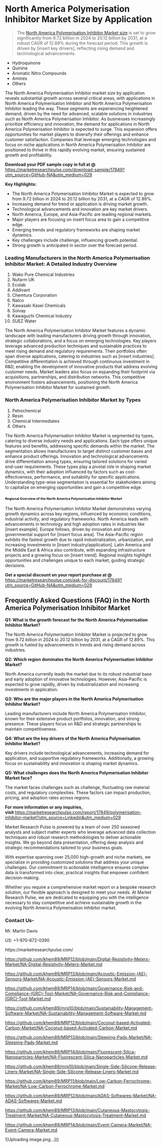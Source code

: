 <h1>North America Polymerisation Inhibitor Market&nbsp;Size by Application</h1><blockquote><p>The <a href="https://marketresearchpulse.com/download-sample/17849?utm_source=GitHub-NA&amp;utm_medium=029">North America Polymerisation Inhibitor Market size</a> is set to grow significantly from 9.72 billion in 2024 to 20.12 billion by 2031, at a robust CAGR of 12.89% during the forecast period. This growth is driven by [insert key drivers], reflecting rising demand and technological advancements.</p></blockquote><ul><li>Hydroquinone<li> Quinine<li> Aromatic Nitro Compounds<li> Amines<li> Others</li></ul><p>The North America Polymerisation Inhibitor market size by application reveals substantial growth across several critical areas, with applications in North America Polymerisation Inhibitor and North America Polymerisation Inhibitor leading the way. These segments are experiencing heightened demand, driven by the need for advanced, scalable solutions in industries such as North America Polymerisation Inhibitor. As businesses increasingly prioritize efficiency and innovation, the demand for applications in North America Polymerisation Inhibitor is expected to surge. This expansion offers opportunities for market players to diversify their offerings and enhance customer satisfaction. Companies that leverage emerging technologies and focus on niche applications in North America Polymerisation Inhibitor are positioned to thrive in this rapidly evolving market, ensuring sustained growth and profitability.</p><p><strong>Download your PDF sample copy in full at @ </strong><a href="https://marketresearchpulse.com/download-sample/17849?utm_source=GitHub-NA&amp;utm_medium=029">https://marketresearchpulse.com/download-sample/17849?utm_source=GitHub-NA&amp;utm_medium=029</a></p><p><strong>Key Highlights: </strong></p><ul><li>The North America Polymerisation Inhibitor Market is expected to grow from 9.72 billion in 2024 to 20.12 billion by 2031, at a CAGR of 12.89%.</li><li>Increasing demand for trend or application is driving market growth.</li><li>Technological advancements and innovation are key market drivers.</li><li>North America, Europe, and Asia-Pacific are leading regional markets.</li><li>Major players are focusing on insert focus area to gain a competitive edge.</li><li>Emerging trends and regulatory frameworks are shaping market dynamics.</li><li>Key challenges include challenge, influencing growth potential.</li><li>Strong growth is anticipated in sector over the forecast period.</li></ul><h3>Leading Manufacturers in the North America Polymerisation Inhibitor Market: A Detailed Industry Overview</h3><ol><li>Wako Pure Chemical Industries</li><li>Nufarm UK</li><li>Ecolab</li><li>Addivant</li><li>Chemtura Corporation</li><li>Nalco</li><li>Kawasaki Kasei Chemicals</li><li>Solvay</li><li>Kawaguchi Chemical Industry</li><li>SUEZ Water</li></ol><div class="flex max-w-full flex-col flex-grow"><div class="min-h-8 text-message flex w-full flex-col items-end gap-2 whitespace-normal break-words [.text-message+&amp;]:mt-5" dir="auto" data-message-author-role="assistant" data-message-id="fd8432e4-4910-450d-b182-61b7bfb0a01f" data-message-model-slug="gpt-4o"><div class="flex w-full flex-col gap-1 empty:hidden first:pt-[3px]"><div class="markdown prose w-full break-words dark:prose-invert light"><p>The North America Polymerisation Inhibitor Market features a dynamic landscape with leading manufacturers driving growth through innovation, strategic collaborations, and a focus on emerging technologies. Key players leverage advanced production techniques and sustainable practices to meet rising demand and regulatory requirements. Their portfolios often span diverse applications, catering to industries such as [insert industries]. Competitive differentiation is achieved through continuous investment in R&amp;D, enabling the development of innovative products that address evolving customer needs. Market leaders also focus on expanding their footprint via acquisitions, partnerships, and distribution networks. This competitive environment fosters advancements, positioning the North America Polymerisation Inhibitor Market for sustained growth.</p></div></div></div></div><h3>North America Polymerisation Inhibitor Market by Types</h3><ol><li>Petrochemical<li> Resin<li> Chemical Intermediates<li> Others</li></ol><div class="flex max-w-full flex-col flex-grow"><div class="min-h-8 text-message flex w-full flex-col items-end gap-2 whitespace-normal break-words [.text-message+&amp;]:mt-5" dir="auto" data-message-author-role="assistant" data-message-id="084470be-0bb7-4664-bddf-5156b4f41249" data-message-model-slug="gpt-4o-mini"><div class="flex w-full flex-col gap-1 empty:hidden first:pt-[3px]"><div class="markdown prose w-full break-words dark:prose-invert light"><p>The North America Polymerisation Inhibitor Market is segmented by types, catering to diverse industry needs and applications. Each type offers unique features and benefits, addressing specific demands within the market. The segmentation allows manufacturers to target distinct customer bases and enhance product offerings. Innovation and technological advancements drive differentiation among types, ensuring tailored solutions for varied end-user requirements. These types play a pivotal role in shaping market dynamics, with their adoption influenced by factors such as cost-effectiveness, performance, and suitability for specific applications. Understanding type-wise segmentation is essential for stakeholders aiming to capitalize on emerging opportunities and gain a competitive edge.</p></div></div></div></div><h3><span style="font-size: 11px;">Regional Overview of the North America Polymerisation Inhibitor Market</span></h3><div class="flex max-w-full flex-col flex-grow"><div class="min-h-8 text-message flex w-full flex-col items-end gap-2 whitespace-normal break-words [.text-message+&amp;]:mt-5" dir="auto" data-message-author-role="assistant" data-message-id="e9038762-ce64-4e30-91c9-9bd413514231" data-message-model-slug="gpt-4o-mini"><div class="flex w-full flex-col gap-1 empty:hidden first:pt-[3px]"><div class="markdown prose w-full break-words dark:prose-invert light"><p>The North America Polymerisation Inhibitor Market demonstrates varying growth dynamics across key regions, influenced by economic conditions, industrial activity, and regulatory frameworks. North America leads with advancements in technology and high adoption rates in industries like [insert example]. Europe follows, driven by innovation and strong governmental support for [insert focus area]. The Asia-Pacific region exhibits the fastest growth due to rapid industrialization, urbanization, and increasing investments in [insert industry/application]. Latin America and the Middle East &amp; Africa also contribute, with expanding infrastructure projects and a growing focus on [insert trend]. Regional insights highlight opportunities and challenges unique to each market, guiding strategic decisions.</p></div></div></div></div><p><strong>Get a special discount on your report purchase at @ </strong><a href="https://marketresearchpulse.com/ask-for-discount/17849?utm_source=GitHub-NA&amp;utm_medium=029">https://marketresearchpulse.com/ask-for-discount/17849?utm_source=GitHub-NA&amp;utm_medium=029</a></p><h2>Frequently Asked Questions (FAQ) in the North America Polymerisation Inhibitor Market</h2><p><strong>Q1: What is the growth forecast for the North America Polymerisation Inhibitor Market?</strong></p><p>The North America Polymerisation Inhibitor Market is projected to grow from 9.72 billion in 2024 to 20.12 billion by 2031, at a CAGR of 12.89%. This growth is fueled by advancements in trends and rising demand across industries.</p><p><strong>Q2: Which region dominates the North America Polymerisation Inhibitor Market?</strong></p><p>North America currently leads the market due to its robust industrial base and early adoption of innovative technologies. However, Asia-Pacific is expected to grow rapidly, driven by industrialization and increasing investments in application.</p><p><strong>Q3: Who are the major players in the North America Polymerisation Inhibitor Market?</strong></p><p>Leading manufacturers include North America Polymerisation Inhibitor, known for their extensive product portfolios, innovation, and strong presence. These players focus on R&amp;D and strategic partnerships to maintain competitiveness.</p><p><strong>Q4: What are the key drivers of the North America Polymerisation Inhibitor Market?</strong></p><p>Key drivers include technological advancements, increasing demand for application, and supportive regulatory frameworks. Additionally, a growing focus on sustainability and innovation is shaping market dynamics.</p><p><strong>Q5: What challenges does the North America Polymerisation Inhibitor Market face?</strong></p><p>The market faces challenges such as challenge, fluctuating raw material costs, and regulatory complexities. These factors can impact production, pricing, and adoption rates across regions.</p><p><strong>For more information or any inquiries, visit&nbsp;</strong><a href="https://marketresearchpulse.com/report/17849/polymerisation-inhibitor-market?utm_source=Linkedin&utm_medium=029">https://marketresearchpulse.com/report/17849/polymerisation-inhibitor-market?utm_source=Linkedin&utm_medium=029</a></p><p>Market Research Pulse is powered by a team of over 250 seasoned analysts and subject matter experts who leverage advanced data collection techniques and robust research methodologies to deliver actionable insights. We go beyond data presentation, offering deep analysis and strategic recommendations tailored to your business goals.</p><p>With expertise spanning over 25,000 high-growth and niche markets, we specialize in providing customized solutions that address your unique challenges. Our commitment to actionable intelligence ensures complex data is transformed into clear, practical insights that empower confident decision-making.</p><p>Whether you require a comprehensive market report or a bespoke research solution, our flexible approach is designed to meet your needs. At Market Research Pulse, we are dedicated to equipping you with the intelligence necessary to stay competitive and achieve sustainable growth in the evolving North America Polymerisation Inhibitor market.</p><h3><strong>Contact Us-</strong></h3><p>Mr. Martin Davis</p><p>US: +1-970-672-0390</p><p>https://marketresearchpulse.com/</p><p><a href="https://github.com/khem89/MRP12/blob/main/Digital-Resistivity-Meters-Market/NA-Digital-Resistivity-Meters-Market.md">https://github.com/khem89/MRP12/blob/main/Digital-Resistivity-Meters-Market/NA-Digital-Resistivity-Meters-Market.md</a></p><p><a href="https://github.com/khem89/MRP13/blob/main/Acoustic-Emission-(AE)-Sensors-Market/NA-Acoustic-Emission-(AE)-Sensors-Market.md">https://github.com/khem89/MRP13/blob/main/Acoustic-Emission-(AE)-Sensors-Market/NA-Acoustic-Emission-(AE)-Sensors-Market.md</a></p><p><a href="https://github.com/khem89/MRP14/blob/main/Governance-Risk-and-Compliance-(GRC)-Tool-Market/NA-Governance-Risk-and-Compliance-(GRC)-Tool-Market.md">https://github.com/khem89/MRP14/blob/main/Governance-Risk-and-Compliance-(GRC)-Tool-Market/NA-Governance-Risk-and-Compliance-(GRC)-Tool-Market.md</a></p><p><a href="https://github.com/khem89/mrp10/blob/main/Sustainability-Management-Software-Market/NA-Sustainability-Management-Software-Market.md">https://github.com/khem89/mrp10/blob/main/Sustainability-Management-Software-Market/NA-Sustainability-Management-Software-Market.md</a></p><p><a href="https://github.com/khem89/MRP12/blob/main/Coconut-based-Activated-Carbon-Market/NA-Coconut-based-Activated-Carbon-Market.md">https://github.com/khem89/MRP12/blob/main/Coconut-based-Activated-Carbon-Market/NA-Coconut-based-Activated-Carbon-Market.md</a></p><p><a href="https://github.com/khem89/MRP13/blob/main/Sleeping-Pads-Market/NA-Sleeping-Pads-Market.md">https://github.com/khem89/MRP13/blob/main/Sleeping-Pads-Market/NA-Sleeping-Pads-Market.md</a></p><p><a href="https://github.com/khem89/MRP14/blob/main/Fluorescent-Silica-Nanoparticles-Market/NA-Fluorescent-Silica-Nanoparticles-Market.md">https://github.com/khem89/MRP14/blob/main/Fluorescent-Silica-Nanoparticles-Market/NA-Fluorescent-Silica-Nanoparticles-Market.md</a></p><p><a href="https://github.com/khem89/mrp10/blob/main/Single-Side-Silicone-Release-Liners-Market/NA-Single-Side-Silicone-Release-Liners-Market.md">https://github.com/khem89/mrp10/blob/main/Single-Side-Silicone-Release-Liners-Market/NA-Single-Side-Silicone-Release-Liners-Market.md</a></p><p><a href="https://github.com/khem89/MRP11/blob/main/Low-Carbon-Ferrochrome-Market/NA-Low-Carbon-Ferrochrome-Market.md">https://github.com/khem89/MRP11/blob/main/Low-Carbon-Ferrochrome-Market/NA-Low-Carbon-Ferrochrome-Market.md</a></p><p><a href="https://github.com/khem89/MRP12/blob/main/ADAS-Softwares-Market/NA-ADAS-Softwares-Market.md">https://github.com/khem89/MRP12/blob/main/ADAS-Softwares-Market/NA-ADAS-Softwares-Market.md</a></p><p><a href="https://github.com/khem89/MRP13/blob/main/Cutaneous-Mastocytosis-Treatment-Market/NA-Cutaneous-Mastocytosis-Treatment-Market.md">https://github.com/khem89/MRP13/blob/main/Cutaneous-Mastocytosis-Treatment-Market/NA-Cutaneous-Mastocytosis-Treatment-Market.md</a></p><p><a href="https://github.com/khem89/MRP14/blob/main/Event-Camera-Market/NA-Event-Camera-Market.md">https://github.com/khem89/MRP14/blob/main/Event-Camera-Market/NA-Event-Camera-Market.md</a></p>
![Uploading image.png…]()
